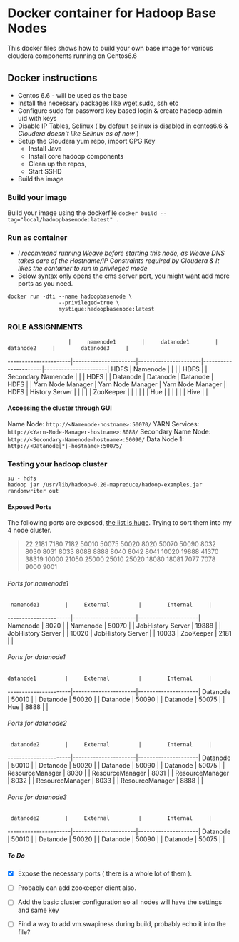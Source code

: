 # Docker container for Hadoop Base Nodes

This docker files shows how to build your own base image for various cloudera components running on Centos6.6

## Docker instructions
* Centos 6.6 - will be used as the base
* Install the necessary packages like wget,sudo, ssh etc
* Configure sudo for password key based login & create hadoop admin uid with keys
* Disable IP Tables, Selinux ( by default selinux is disabled in centos6.6 & *Cloudera doesn't like Selinux as of now* )
* Setup the Cloudera yum repo, import GPG Key
	* Install Java
	* Install core hadoop components
	* Clean up the repos,
	* Start SSHD
* Build the image


### Build your image

Build your image using the dockerfile `docker build --tag="local/hadoopbasenode:latest" .`

### Run as container
* _I recommend running [Weave](https://github.com/weaveworks/weave) before starting this node, as Weave DNS takes care of the Hostname/IP Constraints required by Cloudera & It likes the container to run in privileged mode_
* Below syntax only opens the cms server port, you might want add more ports as you need.

```
docker run -dti --name hadoopbasenode \
				--privileged=true \
				mystique:hadoopbasenode:latest

```
### ROLE ASSIGNMENTS
                       |     namenode1        |     datanode1	     |        datanode2     |        datanode3     |
 ----------------------|----------------------|----------------------|----------------------|----------------------|
         HDFS          |     Namenode         |                      |                      |					   |
         HDFS          |                      |  Secondary Namenode  |                      |                      |
         HDFS          |                      |     Datanode         |      Datanode        |       Datanode       |					  
         HDFS          |                      |  Yarn Node Manager   |  Yarn Node Manager   |  Yarn Node Manager   |
         HDFS          |     History Server   |                      |                      |                      |
                       |     ZooKeeper        |                      |                      |                      |
                       |                      |        Hue           |                      |                      |
                       |                      |                      |        Hive          |                      |
					   
#### Accessing the cluster through GUI
Name Node: `http://<Namenode-hostname>:50070/`
YARN Services: `http://<Yarn-Node-Manager-hostname>:8088/`
Secondary Name Node: `http://<Secondary-Namenode-hostname>:50090/`
Data Node 1: `http://<Datanode[*]-hostname>:50075/`

### Testing your hadoop cluster
```
su - hdfs
hadoop jar /usr/lib/hadoop-0.20-mapreduce/hadoop-examples.jar randomwriter out
```

#### Exposed Ports
The following ports are exposed, [the list is huge](http://www.cloudera.com/content/cloudera/en/documentation/core/latest/topics/cdh_ig_ports_cdh5.html). Trying to sort them into my 4 node cluster.
> 22 2181 7180 7182 50010 50075 50020 8020 50070 50090 8032 8030 8031 8033 8088 8888 8040 8042 8041 10020 19888 41370 38319 10000 21050 25000 25010 25020 18080 18081 7077 7078 9000 9001

###### Ports for namenode1
     namenode1        |     External	     |        Internal     |
----------------------|----------------------|---------------------|
Namenode              |      8020            |                     |
Namenode              |      50070           |                     |
JobHistory Server     |      19888           |                     |
JobHistory Server     |                      |          10020      |
JobHistory Server     |                      |          10033      |
ZooKeeper             |      2181            |                     |

###### Ports for datanode1
    datanode1         |     External         |        Internal     |
----------------------|----------------------|---------------------|
Datanode              |      50010           |                     |
Datanode              |      50020           |                     |
Datanode              |      50090           |                     |
Datanode              |      50075           |                     |
Hue                   |      8888            |                     |

###### Ports for datanode2
     datanode2        |     External	     |        Internal     |
----------------------|----------------------|---------------------|
Datanode              |      50010           |                     |
Datanode              |      50020           |                     |
Datanode              |      50090           |                     |
Datanode              |      50075           |                     |
ResourceManager       |      8030            |                     |
ResourceManager       |      8031            |                     |
ResourceManager       |      8032            |                     |
ResourceManager       |      8033            |                     |
ResourceManager       |      8888            |                     |

###### Ports for datanode3
     datanode2        |     External	     |        Internal     |
----------------------|----------------------|---------------------|
Datanode              |      50010           |                     |
Datanode              |      50020           |                     |
Datanode              |      50090           |                     |
Datanode              |      50075           |                     |

##### To Do
- [x] Expose the necessary ports ( there is a whole lot of them ).
- [ ] Probably can add zookeeper client also.
- [ ] Add the basic cluster configuration so all nodes will have the settings and same key
- [ ] Find a way to add vm.swapiness during build, probably echo it into the file?


